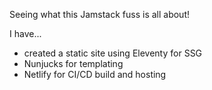 Seeing what this Jamstack fuss is all about!

I have...
- created a static site using Eleventy for SSG
- Nunjucks for templating
- Netlify for CI/CD build and hosting